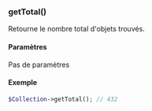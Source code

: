 ### getTotal()

Retourne le nombre total d'objets trouvés.

#### Paramètres

Pas de paramètres

#### Exemple 

```php
$Collection->getTotal(); // 432
```

